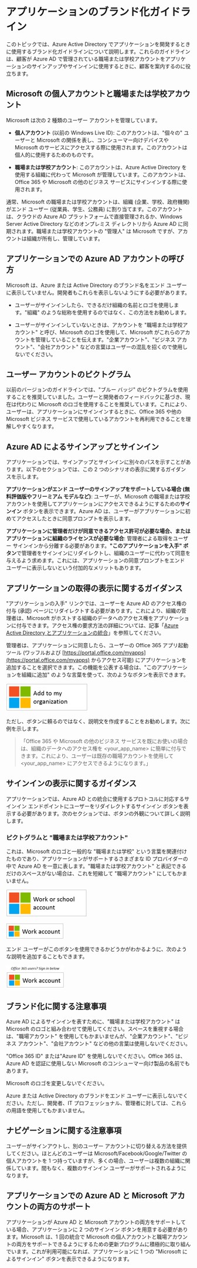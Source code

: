 <properties
   pageTitle="アプリケーションのブランド化ガイドライン | Microsoft Azure"
   description="Azure Active Directory の開発者向けリソースの包括的なガイド"
   services="active-directory"
   documentationCenter="dev-center-name"
   authors="msmbaldwin"
   manager="mbaldwin"
   editor=""/>

<tags
   ms.service="active-directory"
   ms.devlang="na"
   ms.topic="article"
   ms.tgt_pltfrm="na"
   ms.workload="identity"
   ms.date="09/17/2015"
   ms.author="mbaldwin"/>


# アプリケーションのブランド化ガイドライン


このトピックでは、Azure Active Directory でアプリケーションを開発するときに使用するブランド化ガイドラインについて説明します。これらのガイドラインは、顧客が Azure AD で管理されている職場または学校アカウントをアプリケーションのサインアップやサインインに使用するときに、顧客を案内するのに役立ちます。

## Microsoft の個人アカウントと職場または学校アカウント

Microsoft は次の 2 種類のユーザー アカウントを管理しています。

- **個人アカウント** (以前の Windows Live ID): このアカウントは、"個々の" ユーザーと Microsoft の関係を表し、コンシューマー向けデバイスや Microsoft のサービスにアクセスする際に使用されます。このアカウントは個人的に使用するためのものです。

- **職場または学校アカウント**: このアカウントは、Azure Active Directory を使用する組織に代わって Microsoft が管理しています。このアカウントは、Office 365 や Microsoft の他のビジネス サービスにサインインする際に使用されます。

通常、Microsoft の職場または学校アカウントは、組織 (企業、学校、政府機関) がエンド ユーザー (従業員、学生、公務員) に割り当てます。このアカウントは、クラウドの Azure AD プラットフォームで直接管理されるか、Windows Server Active Directory などのオンプレミス ディレクトリから Azure AD に同期されます。職場または学校アカウントの "管理人" は Microsoft ですが、アカウントは組織が所有し、管理しています。

## アプリケーションでの Azure AD アカウントの呼び方

Microsoft は、Azure または Active Directory のブランド名をエンド ユーザーに表示していません。開発者もこれらを表示しないようにする必要があります。

- ユーザーがサインインしたら、できるだけ組織の名前とロゴを使用します。"組織" のような総称を使用するのではなく、この方法をお勧めします。

- ユーザーがサインインしていないときは、アカウントを "職場または学校アカウント" と呼び、Microsoft のロゴを使用して、Microsoft がこれらのアカウントを管理していることを伝えます。"企業アカウント"、"ビジネス アカウント"、"会社アカウント" などの言葉はユーザーの混乱を招くので使用しないでください。

## ユーザー アカウントのピクトグラム
以前のバージョンのガイドラインでは、"ブルー バッジ" のピクトグラムを使用することを推奨していました。ユーザーと開発者のフィードバックに基づき、現在は代わりに Microsoft のロゴを使用することを推奨しています。これにより、ユーザーは、アプリケーションにサインインするときに、Office 365 や他の Microsoft ビジネス サービスで使用しているアカウントを再利用できることを理解しやすくなります。

## Azure AD によるサインアップとサインイン

アプリケーションでは、サインアップとサインインに別々のパスを示すことがあります。以下のセクションでは、この 2 つのシナリオの表示に関するガイダンスを示します。

**アプリケーションがエンド ユーザーのサインアップをサポートしている場合 (無料評価版やフリーミアム モデルなど)**: ユーザーが、Microsoft の職場または学校アカウントを使用してアプリケーションにアクセスできるようにするための**サインイン** ボタンを表示できます。Azure AD は、ユーザーがアプリケーションに初めてアクセスしたときに同意プロンプトを表示します。

**アプリケーションに管理者だけが同意できるアクセス許可が必要な場合、またはアプリケーションに組織のライセンスが必要な場合**: 管理者による取得をユーザー サインインから分離する必要があります。**"このアプリケーションを入手" ボタン**で管理者をサインインにリダイレクトし、組織のユーザーに代わって同意を与えるよう求めます。これには、アプリケーションの同意プロンプトをエンド ユーザーに表示しないという付加的なメリットもあります。

## アプリケーションの取得の表示に関するガイダンス

"アプリケーションの入手" リンクでは、ユーザーを Azure AD のアクセス権の付与 (承認) ページにリダイレクトする必要があります。これにより、組織の管理者は、Microsoft がホストする組織のデータへのアクセス権をアプリケーションに付与できます。アクセス権の要求方法の詳細については、記事「[Azure Active Directory とアプリケーションの統合](active-directory-integrating-applications.md)」を参照してください。

管理者は、アプリケーションに同意したら、ユーザーの Office 365 アプリ起動ツール (ワッフルおよび [https://portal.office.com/myapps](https://portal.office.com/myapps) からアクセス可能) にアプリケーションを追加することを選択できます。この機能を公表する場合は、"このアプリケーションを組織に追加" のような言葉を使って、次のようなボタンを表示できます。

![アプリケーションの種類とシナリオ](./media/active-directory-branding-guidelines/add-to-my-org.png)

ただし、ボタンに頼るのではなく、説明文を作成することをお勧めします。次に例を示します。
> 「Office 365 や Microsoft の他のビジネス サービスを既にお使いの場合は、組織のデータへのアクセス権を <your_app_name> に簡単に付与できます。これにより、ユーザーは既存の職場アカウントを使用して <your_app_name> にアクセスできるようになります。」


## サインインの表示に関するガイダンス
アプリケーションでは、Azure AD との統合に使用するプロトコルに対応するサインイン エンドポイントにユーザーをリダイレクトするサインイン ボタンを表示する必要があります。次のセクションでは、ボタンの外観について詳しく説明します。

### ピクトグラムと "職場または学校アカウント"
これは、Microsoft のロゴと一般的な "職場または学校" という言葉を関連付けたものであり、アプリケーションがサポートするさまざまな ID プロバイダーの中で Azure AD を一意に表します。"職場または学校アカウント" と表記できるだけのスペースがない場合は、これを短縮して "職場アカウント" にしてもかまいません。

![アプリケーションの種類とシナリオ](./media/active-directory-branding-guidelines/work-or-school-account.png)

![アプリケーションの種類とシナリオ](./media/active-directory-branding-guidelines/work-account.png)

エンド ユーザーがこのボタンを使用できるかどうかがわかるように、次のような説明を追加することもできます。

![アプリケーションの種類とシナリオ](./media/active-directory-branding-guidelines/work-account-with-explaination.png)

## ブランド化に関する注意事項
Azure AD によるサインインを表すために、"職場または学校アカウント" は Microsoft のロゴと組み合わせて使用してください。スペースを重視する場合は、"職場アカウント" を使用してもかまいませんが、"企業アカウント"、"ビジネス アカウント"、"会社アカウント" などの他の言葉は使用しないでください。

"Office 365 ID" または"Azure ID" を使用しないでください。Office 365 は、Azure AD を認証に使用しない Microsoft のコンシューマー向け製品の名前でもあります。

Microsoft のロゴを変更しないでください。

Azure または Active Directory のブランドをエンド ユーザーに表示しないでください。ただし、開発者、IT プロフェッショナル、管理者に対しては、これらの用語を使用してもかまいません。

## ナビゲーションに関する注意事項

ユーザーがサインアウトし、別のユーザー アカウントに切り替える方法を提供してください。ほとんどのユーザーは Microsoft/Facebook/Google/Twitter の個人アカウントを 1 つ持っていますが、多くの場合、ユーザーは複数の組織に関係しています。間もなく、複数のサインイン ユーザーがサポートされるようになります。

## アプリケーションでの Azure AD と Microsoft アカウントの両方のサポート

アプリケーションが Azure AD と Microsoft アカウントの両方をサポートしている場合、アプリケーションに 2 つのサインイン ボタンを用意する必要があります。Microsoft は、1 回の統合で Microsoft の個人アカウントと職場アカウントの両方をサポートできるようにするための更新プログラムに積極的に取り組んでいます。これが利用可能になれば、アプリケーションに 1 つの "Microsoft によるサインイン" ボタンを表示できるようになります。

<!---HONumber=Oct15_HO3-->